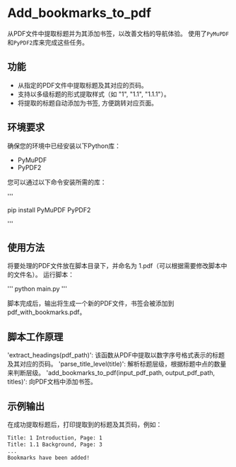 # Add_bookmarks_to_pdf

从PDF文件中提取标题并为其添加书签，以改善文档的导航体验。
使用了`PyMuPDF`和`PyPDF2`库来完成这些任务。

## 功能

- 从指定的PDF文件中提取标题及其对应的页码。
- 支持以多级标题的形式提取样式（如 "1", "1.1", "1.1.1"）。
- 将提取的标题自动添加为书签, 方便跳转对应页面。

## 环境要求

确保您的环境中已经安装以下Python库：

- PyMuPDF
- PyPDF2

您可以通过以下命令安装所需的库：

''' 

pip install PyMuPDF PyPDF2

''' 

## 使用方法

将要处理的PDF文件放在脚本目录下，并命名为 1.pdf（可以根据需要修改脚本中的文件名）。
运行脚本：

''' 
python main.py
'''
 
脚本完成后，输出将生成一个新的PDF文件，书签会被添加到 pdf_with_bookmarks.pdf。

## 脚本工作原理
'extract_headings(pdf_path)': 该函数从PDF中提取以数字序号格式表示的标题及其对应的页码。
'parse_title_level(title)': 解析标题层级，根据标题中点的数量来判断层级。
'add_bookmarks_to_pdf(input_pdf_path, output_pdf_path, titles)': 向PDF文档中添加书签。
## 示例输出
在成功提取标题后，打印提取到的标题及其页码，例如：
```bash
Title: 1 Introduction, Page: 1
Title: 1.1 Background, Page: 3
...
Bookmarks have been added!

